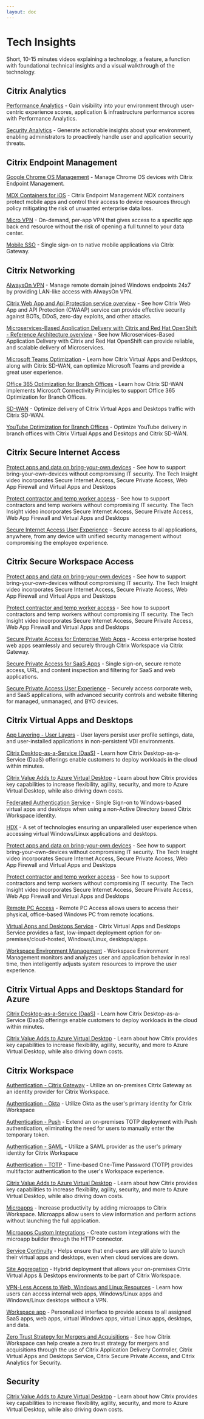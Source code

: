 ```yaml
---
layout: doc
---
```

# Tech Insights

Short, 10-15 minutes videos explaining a technology, a feature, a function with foundational technical insights and a visual walkthrough of the technology.

## Citrix Analytics

[Performance Analytics](/en-us/tech-zone/learn/tech-insights/performance-analytics.html) - Gain visibility into your environment through user-centric experience scores, application & infrastructure performance scores with Performance Analytics.

[Security Analytics](/en-us/tech-zone/learn/tech-insights/security-analytics.html) - Generate actionable insights about your environment, enabling administrators to proactively handle user and application security threats.

## Citrix Endpoint Management

[Google Chrome OS Management](/en-us/tech-zone/learn/tech-insights/google-chrome-os-management.html) - Manage Chrome OS devices with Citrix Endpoint Management.

[MDX Containers for iOS](/en-us/tech-zone/learn/tech-insights/mdx-containers.html) - Citrix Endpoint Management MDX containers protect mobile apps and control their access to device resources through policy mitigating the risk of unwanted enterprise data loss.

[Micro VPN](/en-us/tech-zone/learn/tech-insights/micro-vpn.html) - On-demand, per-app VPN that gives access to a specific app back end resource without the risk of opening a full tunnel to your data center.

[Mobile SSO](/en-us/tech-zone/learn/tech-insights/mobile-sso.html) - Single sign-on to native mobile applications via Citrix Gateway.

## Citrix Networking

[AlwaysOn VPN](/en-us/tech-zone/learn/tech-insights/citrix-gateway-alwayson.html) - Manage remote domain joined Windows endpoints 24x7 by providing LAN-like access with AlwaysOn VPN.

[Citrix Web App and Api Protection service overview](/en-us/tech-zone/learn/tech-insights/citrix-web-app-and-api-protection.html) - See how Citrix Web App and API Protection (CWAAP) service can provide effective security against BOTs, DDoS, zero-day exploits, and other attacks.

[Microservices-Based Application Delivery with Citrix and Red Hat OpenShift - Reference Architecture overview](/en-us/tech-zone/learn/tech-insights/microservices-citrix-red-hat-openshift.html) - See how Microservices-Based Application Delivery with Citrix and Red Hat OpenShift can provide reliable, and scalable delivery of Microservices.

[Microsoft Teams Optimization](/en-us/tech-zone/learn/tech-insights/microsoft-teams-optimization.html) - Learn how Citrix Virtual Apps and Desktops, along with Citrix SD-WAN, can optimize Microsoft Teams and provide a great user experience.

[Office 365 Optimization for Branch Offices](/en-us/tech-zone/learn/tech-insights/office365-optimization.html) - Learn how Citrix SD-WAN implements Microsoft Connectivity Principles to support Office 365 Optimization for Branch Offices.

[SD-WAN](/en-us/tech-zone/learn/tech-insights/sdwan.html) - Optimize delivery of Citrix Virtual Apps and Desktops traffic with Citrix SD-WAN.

[YouTube Optimization for Branch Offices](/en-us/tech-zone/learn/tech-insights/youtube-optimizations.html) - Optimize YouTube delivery in branch offices with Citrix Virtual Apps and Desktops and Citrix SD-WAN.

## Citrix Secure Internet Access

[Protect apps and data on bring-your-own devices](/en-us/tech-zone/learn/tech-insights/protect-apps-and-data-on-bring-your-own-devices.html) - See how to support bring-your-own-devices without compromising IT security. The Tech Insight video incorporates Secure Internet Access, Secure Private Access, Web App Firewall and Virtual Apps and Desktops

[Protect contractor and temp worker access](/en-us/tech-zone/learn/tech-insights/protect-contractor-and-temp-worker-access.html) - See how to support contractors and temp workers without compromising IT security. The Tech Insight video incorporates Secure Internet Access, Secure Private Access, Web App Firewall and Virtual Apps and Desktops

[Secure Internet Access User Experience](/en-us/tech-zone/learn/tech-insights/secure-internet-access-user-experience.html) - Secure access to all applications, anywhere, from any device with unified security management without compromising the employee experience.

## Citrix Secure Workspace Access

[Protect apps and data on bring-your-own devices](/en-us/tech-zone/learn/tech-insights/protect-apps-and-data-on-bring-your-own-devices.html) - See how to support bring-your-own-devices without compromising IT security. The Tech Insight video incorporates Secure Internet Access, Secure Private Access, Web App Firewall and Virtual Apps and Desktops

[Protect contractor and temp worker access](/en-us/tech-zone/learn/tech-insights/protect-contractor-and-temp-worker-access.html) - See how to support contractors and temp workers without compromising IT security. The Tech Insight video incorporates Secure Internet Access, Secure Private Access, Web App Firewall and Virtual Apps and Desktops

[Secure Private Access for Enterprise Web Apps](/en-us/tech-zone/learn/tech-insights/web-apps.html) - Access enterprise hosted web apps seamlessly and securely through Citrix Workspace via Citrix Gateway.

[Secure Private Access for SaaS Apps](/en-us/tech-zone/learn/tech-insights/access-control.html) - Single sign-on, secure remote access, URL, and content inspection and filtering for SaaS and web applications.

[Secure Private Access User Experience](/en-us/tech-zone/learn/tech-insights/secure-workspace-access-user-experience.html) - Securely access corporate web, and SaaS applications, with advanced security controls and website filtering for managed, unmanaged, and BYO devices.

## Citrix Virtual Apps and Desktops

[App Layering - User Layers](/en-us/tech-zone/learn/tech-insights/app-layering-user-layers.html) - User layers persist user profile settings, data, and user-installed applications in non-persistent VDI environments.

[Citrix Desktop-as-a-Service (DaaS)](/en-us/tech-zone/learn/tech-insights/citrix-daas.html) - Learn how Citrix Desktop-as-a-Service (DaaS) offerings enable customers to deploy workloads in the cloud within minutes.

[Citrix Value Adds to Azure Virtual Desktop](/en-us/tech-zone/learn/tech-insights/azure-virtual-desktop-value-add.html) - Learn about how Citrix provides key capabilities to increase flexibility, agility, security, and more to Azure Virtual Desktop, while also driving down costs.

[Federated Authentication Service](/en-us/tech-zone/learn/tech-insights/federated-authentication-service.html) - Single Sign-on to Windows-based virtual apps and desktops when using a non-Active Directory based Citrix Workspace identity.

[HDX](/en-us/tech-zone/learn/tech-insights/hdx.html) - A set of technologies ensuring an unparalleled user experience when accessing virtual Windows/Linux applications and desktops.

[Protect apps and data on bring-your-own devices](/en-us/tech-zone/learn/tech-insights/protect-apps-and-data-on-bring-your-own-devices.html) - See how to support bring-your-own-devices without compromising IT security. The Tech Insight video incorporates Secure Internet Access, Secure Private Access, Web App Firewall and Virtual Apps and Desktops

[Protect contractor and temp worker access](/en-us/tech-zone/learn/tech-insights/protect-contractor-and-temp-worker-access.html) - See how to support contractors and temp workers without compromising IT security. The Tech Insight video incorporates Secure Internet Access, Secure Private Access, Web App Firewall and Virtual Apps and Desktops

[Remote PC Access](/en-us/tech-zone/learn/tech-insights/remote-pc-access.html) - Remote PC Access allows users to access their physical, office-based Windows PC from remote locations.

[Virtual Apps and Desktops Service](/en-us/tech-zone/learn/tech-insights/virtual-apps-and-desktops-service.html) - Citrix Virtual Apps and Desktops Service provides a fast, low-impact deployment option for on-premises/cloud-hosted, Windows/Linux, desktops/apps.

[Workspace Environment Management](/en-us/tech-zone/learn/tech-insights/workspace-environment-mgmt.html) - Workspace Environment Management monitors and analyzes user and application behavior in real time, then intelligently adjusts system resources to improve the user experience.

## Citrix Virtual Apps and Desktops Standard for Azure

[Citrix Desktop-as-a-Service (DaaS)](/en-us/tech-zone/learn/tech-insights/citrix-daas.html) - Learn how Citrix Desktop-as-a-Service (DaaS) offerings enable customers to deploy workloads in the cloud within minutes.

[Citrix Value Adds to Azure Virtual Desktop](/en-us/tech-zone/learn/tech-insights/azure-virtual-desktop-value-add.html) - Learn about how Citrix provides key capabilities to increase flexibility, agility, security, and more to Azure Virtual Desktop, while also driving down costs.

## Citrix Workspace

[Authentication - Citrix Gateway](/en-us/tech-zone/learn/tech-insights/gateway-idp.html) - Utilize an on-premises Citrix Gateway as an identity provider for Citrix Workspace.

[Authentication - Okta](/en-us/tech-zone/learn/tech-insights/okta.html) - Utilize Okta as the user's primary identity for Citrix Workspace

[Authentication - Push](/en-us/tech-zone/learn/tech-insights/authentication-push.html) - Extend an on-premises TOTP deployment with Push authentication, eliminating the need for users to manually enter the temporary token.

[Authentication - SAML](/en-us/tech-zone/learn/tech-insights/authentication-saml.html) - Utilize a SAML provider as the user's primary identity for Citrix Workspace

[Authentication - TOTP](/en-us/tech-zone/learn/tech-insights/authentication-totp.html) - Time-based One-Time Password (TOTP) provides multifactor authentication to the user's Workspace experience.

[Citrix Value Adds to Azure Virtual Desktop](/en-us/tech-zone/learn/tech-insights/azure-virtual-desktop-value-add.html) - Learn about how Citrix provides key capabilities to increase flexibility, agility, security, and more to Azure Virtual Desktop, while also driving down costs.

[Microapps](/en-us/tech-zone/learn/tech-insights/microapps.html) - Increase productivity by adding microapps to Citrix Workspace. Microapps allow users to view information and perform actions without launching the full application.

[Microapps Custom Integrations](/en-us/tech-zone/learn/tech-insights/microapps-custom-integrations.html) - Create custom integrations with the microapp builder through the HTTP connector.

[Service Continuity](/en-us/tech-zone/learn/tech-insights/service-continuity.html) - Helps ensure that end-users are still able to launch their virtual apps and desktops, even when cloud services are down.

[Site Aggregation](/en-us/tech-zone/learn/tech-insights/site-aggregation.html) - Hybrid deployment that allows your on-premises Citrix Virtual Apps & Desktops environments to be part of Citrix Workspace.

[VPN-Less Access to Web, Windows and Linux Resources](/en-us/tech-zone/learn/tech-insights/vpn-less-access.html) - Learn how users can access internal web apps, Windows/Linux apps and Windows/Linux desktops without a VPN.

[Workspace app](/en-us/tech-zone/learn/tech-insights/workspace-app.html) - Personalized interface to provide access to all assigned SaaS apps, web apps, virtual Windows apps, virtual Linux apps, desktops, and data.

[Zero Trust Strategy for Mergers and Acquisitions](/en-us/tech-zone/learn/tech-insights/mergers-acquisitions.html) - See how Citrix Workspace can help create a zero trust strategy for mergers and acquisitions through the use of Citrix Application Delivery Controller, Citrix Virtual Apps and Desktops Service, Citrix Secure Private Access, and Citrix Analytics for Security.

## Security

[Citrix Value Adds to Azure Virtual Desktop](/en-us/tech-zone/learn/tech-insights/azure-virtual-desktop-value-add.html) - Learn about how Citrix provides key capabilities to increase flexibility, agility, security, and more to Azure Virtual Desktop, while also driving down costs.
